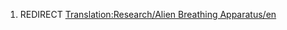 1.  REDIRECT [Translation:Research/Alien Breathing
    Apparatus/en](Translation:Research/Alien_Breathing_Apparatus/en "wikilink")